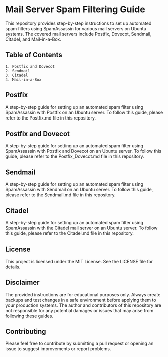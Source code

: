 # Mail Server Spam Filtering Guide

This repository provides step-by-step instructions to set up automated spam filters using SpamAssassin for various mail servers on Ubuntu systems. The covered mail servers include Postfix, Dovecot, Sendmail, Citadel, and Mail-in-a-Box.

## Table of Contents

    1. Postfix and Dovecot
    2. Sendmail
    3. Citadel
    4. Mail-in-a-Box

## Postfix

A step-by-step guide for setting up an automated spam filter using SpamAssassin with Postfix on an Ubuntu server. To follow this guide, please refer to the Postfix.md file in this repository.

## Postfix and Dovecot

A step-by-step guide for setting up an automated spam filter using SpamAssassin with Postfix and Dovecot on an Ubuntu server. To follow this guide, please refer to the Postfix_Dovecot.md file in this repository.

## Sendmail

A step-by-step guide for setting up an automated spam filter using SpamAssassin with Sendmail on an Ubuntu server. To follow this guide, please refer to the Sendmail.md file in this repository.

## Citadel

A step-by-step guide for setting up an automated spam filter using SpamAssassin with the Citadel mail server on an Ubuntu server. To follow this guide, please refer to the Citadel.md file in this repository.

## License

This project is licensed under the MIT License. See the LICENSE file for details.

## Disclaimer

The provided instructions are for educational purposes only. Always create backups and test changes in a safe environment before applying them to your production systems. The author and contributors of this repository are not responsible for any potential damages or issues that may arise from following these guides.

## Contributing
Please feel free to contribute by submitting a pull request or opening an issue to suggest improvements or report problems.
